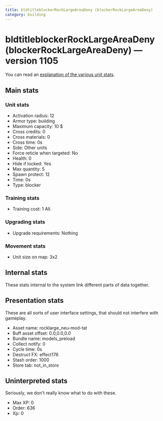 ```yaml
---
title: bldtitleblockerRockLargeAreaDeny (blockerRockLargeAreaDeny)
category: building
---
```


# bldtitleblockerRockLargeAreaDeny (blockerRockLargeAreaDeny) — version 1105

You can read an [explanation  of the various unit stats](unitexplained.md).

## Main stats

### Unit stats

  * Activation radius: 12
  * Armor type: building
  * Maximum capacity: 10 $
  * Cross credits: 0
  * Cross materials: 0
  * Cross time: 0s
  * Side: Other units
  * Force reticle when targeted: No
  * Health: 0
  * Hide if locked: Yes
  * Max quantity: 5
  * Spawn protect: 12
  * Time: 0s
  * Type: blocker

### Training stats

  * Training cost: 1 All.

### Upgrading stats

  * Upgrade requirements: Nothing

### Movement stats

  * Unit size on map: 3x2

## Internal stats

These stats internal to the system link different parts of data together.


## Presentation stats

These are all sorts of user interface settings, that should not interfere with gameplay.

  * Asset name: rocklarge_neu-mod-tat
  * Buff asset offset: 0.0,0.0,0.0
  * Bundle name: models_preload
  * Collect notify: 0
  * Cycle time: 0s
  * Destruct FX: effect176
  * Stash order: 1000
  * Store tab: not_in_store

## Uninterpreted stats

Seriously, we don't really know what to do with these.

  * Max XP: 0
  * Order: 636
  * Xp: 0

